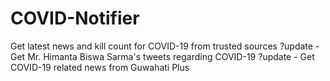 # COVID-Notifier
Get latest news and kill count for COVID-19 from trusted sources
?update - Get Mr. Himanta Biswa Sarma's tweets regarding COVID-19
?update - Get COVID-19 related news from Guwahati Plus
